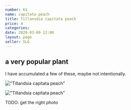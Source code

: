 ```yaml
---
number: 61
name: capitata peach
title: Tillansdia capitata peach
price: 4
categories:  
date: 2020-03-09 12:00
layout: page
seller: SLG
---
```

## a very popular plant

I have accumulated a few of these, maybe not intentionally.

!["Tillandsia capitata peach"](/i/IMG_.jpeg "Tillandsia capitata peach")

!["Tillandsia capitata peach"](/i/IMG_.jpeg "Tillandsia capitata peach")

TODO: get the right photo
